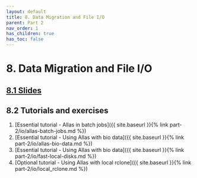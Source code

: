 ```yaml
---
layout: default
title: 8. Data Migration and File I/O
parent: Part 2
nav_order: 1
has_children: true
has_toc: false
---
```


# 8. Data Migration and File I/O

## [8.1 Slides](https://a3s.fi/CSC_training/11_datamigration.html)

## 8.2 Tutorials and exercises

1. [Essential tutorial - Allas in batch jobs]({{ site.baseurl }}{% link part-2/io/allas-batch-jobs.md %})
2. [Essential tutorial - Using Allas with bio data]({{ site.baseurl }}{% link part-2/io/allas-bio-data.md %})
3. [Essential tutorial - Using Allas with bio data]({{ site.baseurl }}{% link part-2/io/fast-local-disks.md %})
4. [Optional tutorial - Using Allas with local rclone]({{ site.baseurl }}{% link part-2/io/local_rclone.md %})

